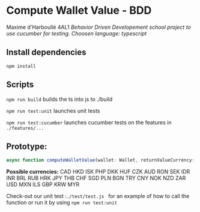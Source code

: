 # Compute Wallet Value - BDD
Maxime d'Harboullé 4AL1
*Behavior Driven Developement school project to use cucumber for testing. Choosen language: typescript*
## Install dependencies
```npm install```

## Scripts
```npm run build``` builds the ts into js to ./build

```npm run test:unit``` launches unit tests

```npm run test:cucumber``` launches cucumber tests on the features in ```./features/...```
## Prototype:
```ts
async function computeWalletValue(wallet: Wallet, returnValueCurrency: Currencies = Currencies.EUR, date: string = 'latest'): Promise<number>
```
**Possible currencies:** CAD HKD ISK PHP DKK HUF CZK AUD RON SEK IDR INR BRL RUB HRK JPY THB CHF SGD PLN BGN TRY CNY NOK NZD ZAR USD MXN ILS GBP KRW MYR

Check-out our unit test :```./test/test.js ``` for an  example of how to call the function or run it by using ```npm run test:unit```

